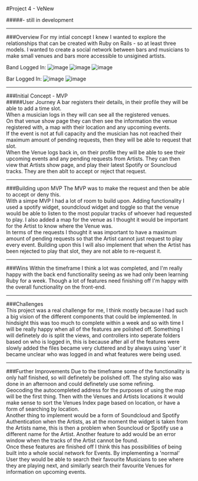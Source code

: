 #Project 4 - VeNew  

#####- still in development

***
###Overview
For my intial concept I knew I wanted to explore the relationships that can be created with Ruby on Rails - so at least three models. I wanted to create a social network between bars and musicians to make small venues and bars more accessible to unsigined artists.

Band Logged In:
![image](http://imgur.com/ZIi4Ure.png)
![image](http://imgur.com/uKO03jS.png)
![image](http://imgur.com/nNEErqV.png)

Bar Logged In:
![image](http://imgur.com/8kHvS0b.png)
![image](http://imgur.com/WIAFxIL.png)

***
###Initial Concept - MVP  
#####User Journey
A bar registers their details, in their profile they will be able to add a time slot.  
When a musician logs in they will can see all the registered venues.  
On that venue show page they can then see the information the venue registered with, a map with their location and any upcoming events.  
If the event is not at full capacity and the musician has not reached their maximum amount of pending requests, then they will be able to request that slot.  
When the Venue logs back in, on their profile they will be able to see their upcoming events and any pending requests from Artists. They can then view that Artists show page, and play their latest Spotify or Souncloud tracks. They are then ablt to accept or reject that request.

***
###Building upon MVP
The MVP was to make the request and then be able to accept or deny this.  
With a simpe MVP I had a lot of room to build upon. Adding functionality I used a spotify widget, soundcloud widget and toggle so that the venue would be able to listen to the most popular tracks of whoever had requested to play. I also added a map for the venue as I  thought it would be important for the Artist to know where the Venue was.  
In terms of the requests I thought it was important to have a maximum amount of pending requests so that the Artist cannot just request to play every event. Building upon this I will also implement that when the Artist has been rejected to play that slot, they are not able to re-request it.  

***
###Wins
Within the timeframe I think a lot was completed, and I'm really happy with the back end functionality seeing as we had only been learning Ruby for a week. Though a lot of features need finishing off I'm happy with the overall functionality on the front-end. 

***
###Challenges  
This project was a real challenge for me, I think mostly because I had such a big vision of the different components that could be implemented. In hindsight this was too much to complete within a week and so with time I will be really happy when all of the features are polished off. Something I will definetely do is split the views, and controllers into seperate folders based on who is logged in, this is because after all of the features were slowly added the files became very cluttered and by always using 'user' it became unclear who was logged in and what features were being used.

***
###Further Improvements 
Due to the timeframe some of the functionality is only half finished, so will definetely be polished off.  The styling also was done in an afternoon and could definetely use some refining.  
Geocoding the autocompleted address for the purposes of using the map will be the first thing. Then with the Venues and Artists locations it would make sense to sort the Venues Index page based on location, or have a form of searching by location.  
Another thing to  implement would be a form of Soundcloud and Spotify Authentication when the Artists, as at the moment the widget is taken from the Artists name, this is then a problem when Souncloud or Spotify use a different name for the Artist. Another feature to add would be an error window when the tracks of the Artist cannot be found.  
Once these features are finished off I think this has possibilities of being built into a whole social network for Events. By implementing a 'normal' User they would be able to search their favourite Musicians to see where they are playing next, and similarly search their favourite Venues for information on upcoming events. 